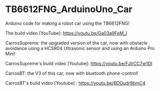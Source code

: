 # TB6612FNG_ArduinoUno_Car
Arduino code for making a robot car using the TB6612FNG!

The build video [YouTube]:
https://youtu.be/Ga03a9FeM_I


CarrosSupreme: the upgraded version of the car, now with obstacle avoidance using a HCSR04 Ultrasonic sensor and using an Arduino Pro Mini!

CarrosSupreme's build video [Youtube]:
https://youtu.be/FJIrCC7w1DI


CarrosBT: the V3 of this car, now with bluetooth phone-control!

CarrosBT's build video [Youtube] :
https://youtu.be/6DOudr9bmC4
